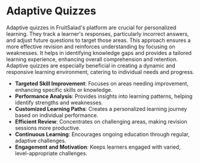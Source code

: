 # Adaptive Quizzes

Adaptive quizzes in FruitSalad's platform are crucial for personalized learning. They track a learner's responses, particularly incorrect answers, and adjust future questions to target those areas. This approach ensures a more effective revision and reinforces understanding by focusing on weaknesses. It helps in identifying knowledge gaps and provides a tailored learning experience, enhancing overall comprehension and retention. Adaptive quizzes are especially beneficial in creating a dynamic and responsive learning environment, catering to individual needs and progress.

* **Targeted Skill Improvement**: Focuses on areas needing improvement, enhancing specific skills or knowledge.
* **Performance Analysis**: Provides insights into learning patterns, helping identify strengths and weaknesses.
* **Customized Learning Paths**: Creates a personalized learning journey based on individual performance.
* **Efficient Review**: Concentrates on challenging areas, making revision sessions more productive.
* **Continuous Learning**: Encourages ongoing education through regular, adaptive challenges.
* **Engagement and Motivation**: Keeps learners engaged with varied, level-appropriate challenges.
